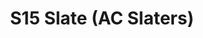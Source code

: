 ---
title: S15 Slate (AC Slaters)
permalink: "/teams/s15-slate"
members:
- Andy Hackbarth - Captain
- Donald Mitchell - QB
- Chris Wooley
- Dameron Rendell
- Dan Shaver
- Jamar Walker
- Jorge Membreno
- Joseph Lee
- Kevin Comerford
- Matt Townsend
- Mike Almy
- Nikki Kasparek
- Ryan Boyle
- Trevor Tullius
teamid: 5697
name: S15 Slate
color: AC Slaters
division: ''
---